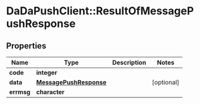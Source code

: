 # DaDaPushClient::ResultOfMessagePushResponse

## Properties
Name | Type | Description | Notes
------------ | ------------- | ------------- | -------------
**code** | **integer** |  | 
**data** | [**MessagePushResponse**](MessagePushResponse.md) |  | [optional] 
**errmsg** | **character** |  | 


